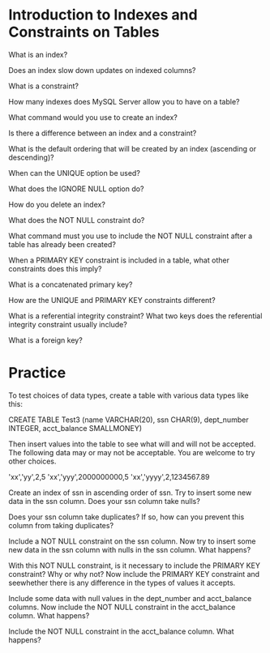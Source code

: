 # Introduction to Indexes and Constraints on Tables

What is an index?

Does an index slow down updates on indexed columns?

What is a constraint?

How many indexes does MySQL Server  allow you to have on a table?

What command would you use to create an index?

Is there a difference between an index and a constraint?

What is the default ordering that will be created by an index (ascending or descending)?

When can the UNIQUE option be used?

What does the IGNORE NULL option do?

How do you delete an index?

What does the NOT NULL constraint do?

What command must you use to include the NOT NULL constraint after a table has already been created?

When a PRIMARY KEY constraint is included in a table, what other constraints does this imply?

What is a concatenated primary key?

How are the UNIQUE and PRIMARY KEY constraints different?

What is a referential integrity constraint? What two keys does the referential integrity constraint usually include?

What is a foreign key?


# Practice

To test choices of data types, create a table with various data types like this:

CREATE TABLE Test3
  (name                VARCHAR(20),
   ssn                 CHAR(9),
   dept_number         INTEGER,
   acct_balance        SMALLMONEY)



Then insert values into the table to see what will and will not be accepted. The following data may or may not be acceptable. You are welcome to try other choices.

'xx','yy',2,5
'xx','yyy',2000000000,5
'xx','yyyy',2,1234567.89



Create an index of ssn in ascending order of ssn. Try to insert some new data in the ssn column. Does your ssn column take nulls?

Does your ssn column take duplicates? If so, how can you prevent this column from taking duplicates?

Include a NOT NULL constraint on the ssn column. Now try to insert some new data in the ssn column with nulls in the ssn column. What happens?

With this NOT NULL constraint, is it necessary to include the PRIMARY KEY constraint? Why or why not? Now include the PRIMARY KEY constraint and seewhether there is any difference in the types of values it accepts.

Include some data with null values in the dept_number and acct_balance columns. Now include the NOT NULL constraint in the acct_balance column. What happens?

Include the NOT NULL constraint in the acct_balance column. What happens?

